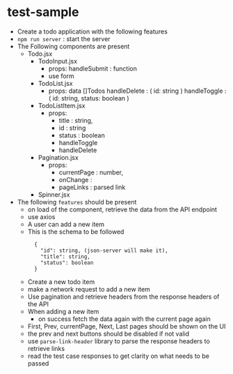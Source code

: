 # test-sample

- Create a todo application with the following features
- `npm run server` : start the server
- The Following components are present
  - Todo.jsx
    - TodoInput.jsx
      - props: handleSubmit : function
      - use form
    - TodoList.jsx
      - props:
        data []Todos
        handleDelete : ( id: string )
        handleToggle : ( id: string, status: boolean )
    - TodoListItem.jsx
      - props:
        - title : string,
        - id : string
        - status : boolean
        - handleToggle
        - handleDelete
    - Pagination.jsx
      - props:
        - currentPage : number,
        - onChange :
        - pageLinks : parsed link
    - Spinner.jsx
- The following `features` should be present
  - on load of the component, retrieve the data from the API endpoint
  - use axios
  - A user can add a new item
  - This is the schema to be followed
    ```
      {
        "id": string, (json-server will make it),
        "title": string,
        "status": boolean
      }
    ```
  - Create a new todo item
  - make a network request to add a new item
  - Use pagination and retrieve headers from the response headers of the API
  - When adding a new item
    - on success fetch the data again with the current page again
  - First, Prev, currentPage, Next, Last pages should be shown on the UI
  - the prev and next buttons should be disabled if not valid
  - use `parse-link-header` library to parse the response headers to retrieve links
  - read the test case responses to get clarity on what needs to be passed